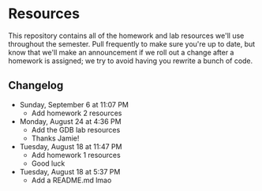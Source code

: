 # Resources

This repository contains all of the homework and lab resources we'll use throughout the semester.
Pull frequently to make sure you're up to date, but know that we'll make an announcement if we roll out a change after a homework is assigned; we try to avoid having you rewrite a bunch of code.

## Changelog

- Sunday, September 6 at 11:07 PM
    - Add homework 2 resources
- Monday, August 24 at 4:36 PM
    - Add the GDB lab resources
    - Thanks Jamie!
- Tuesday, August 18 at 11:47 PM
    - Add homework 1 resources
    - Good luck
- Tuesday, August 18 at 5:37 PM
    - Add a README.md lmao
